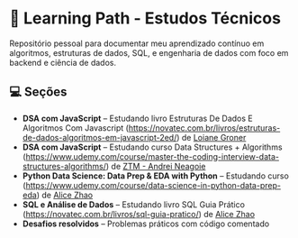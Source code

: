 # 🧠 Learning Path - Estudos Técnicos

Repositório pessoal para documentar meu aprendizado contínuo em algoritmos, estruturas de dados, SQL, e engenharia de dados com foco em backend e ciência de dados.

## 💻 Seções

- **DSA com JavaScript** – Estudando livro Estruturas De Dados E Algoritmos Com Javascript (https://novatec.com.br/livros/estruturas-de-dados-algoritmos-em-javascript-2ed/) de [Loiane Groner](https://github.com/loiane/)
- **DSA com JavaScript** – Estudando curso Data Structures + Algorithms (https://www.udemy.com/course/master-the-coding-interview-data-structures-algorithms/) de [ZTM - Andrei Neagoie](https://github.com/aneagoie/)
- **Python Data Science: Data Prep & EDA with Python** – Estudando curso (https://www.udemy.com/course/data-science-in-python-data-prep-eda) de [Alice Zhao](https://www.linkedin.com/in/alicexzhao/)
- **SQL e Análise de Dados** – Estudando livro SQL Guia Prático (https://novatec.com.br/livros/sql-guia-pratico/) de [Alice Zhao](https://www.linkedin.com/in/alicexzhao/)
- **Desafios resolvidos** – Problemas práticos com código comentado
